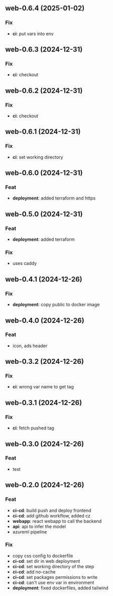 ## web-0.6.4 (2025-01-02)

### Fix

- **ci**: put vars into env

## web-0.6.3 (2024-12-31)

### Fix

- **ci**: checkout

## web-0.6.2 (2024-12-31)

### Fix

- **ci**: checkout

## web-0.6.1 (2024-12-31)

### Fix

- **ci**: set working directory

## web-0.6.0 (2024-12-31)

### Feat

- **deployment**: added terraform and https

## web-0.5.0 (2024-12-31)

### Feat

- **deployment**: added terraform

### Fix

- uses caddy

## web-0.4.1 (2024-12-26)

### Fix

- **deployment**: copy public to docker image

## web-0.4.0 (2024-12-26)

### Feat

- icon, ads header

## web-0.3.2 (2024-12-26)

### Fix

- **ci**: wrong var name to get tag

## web-0.3.1 (2024-12-26)

### Fix

- **ci**: fetch pushed tag

## web-0.3.0 (2024-12-26)

### Feat

- test

## web-0.2.0 (2024-12-26)

### Feat

- **ci-cd**: build push and deploy frontend
- **ci-cd**: add github workflow, added cz
- **webapp**: react webapp to call the backend
- **api**: api to infer the model
- azureml pipeline

### Fix

- copy css config to dockerfile
- **ci-cd**: set dir in web deployment
- **ci-cd**: set working directory of the step
- **ci-cd**: add no-cache
- **ci-cd**: set packages permissions to write
- **ci-cd**: can't use env var in environment
- **deployment**: fixed dockerfiles, added tailwind
